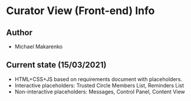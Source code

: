 # Curator View (Front-end) Info

## Author

- Michael Makarenko

## Current state (15/03/2021)

- HTML+CSS+JS based on requirements document with placeholders.
- Interactive placeholders: Trusted Circle Members List, Reminders List
- Non-interactive placeholders: Messages, Control Panel, Content View
